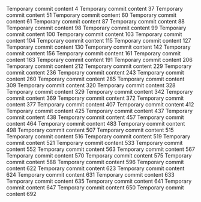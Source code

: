 Temporary commit content 4
Temporary commit content 37
Temporary commit content 51
Temporary commit content 60
Temporary commit content 61
Temporary commit content 87
Temporary commit content 88
Temporary commit content 98
Temporary commit content 99
Temporary commit content 100
Temporary commit content 103
Temporary commit content 104
Temporary commit content 115
Temporary commit content 127
Temporary commit content 130
Temporary commit content 142
Temporary commit content 156
Temporary commit content 161
Temporary commit content 163
Temporary commit content 191
Temporary commit content 206
Temporary commit content 212
Temporary commit content 229
Temporary commit content 236
Temporary commit content 243
Temporary commit content 260
Temporary commit content 285
Temporary commit content 309
Temporary commit content 320
Temporary commit content 328
Temporary commit content 329
Temporary commit content 342
Temporary commit content 369
Temporary commit content 372
Temporary commit content 377
Temporary commit content 407
Temporary commit content 412
Temporary commit content 425
Temporary commit content 437
Temporary commit content 438
Temporary commit content 457
Temporary commit content 464
Temporary commit content 483
Temporary commit content 498
Temporary commit content 507
Temporary commit content 515
Temporary commit content 516
Temporary commit content 519
Temporary commit content 521
Temporary commit content 533
Temporary commit content 552
Temporary commit content 563
Temporary commit content 567
Temporary commit content 570
Temporary commit content 575
Temporary commit content 588
Temporary commit content 596
Temporary commit content 622
Temporary commit content 623
Temporary commit content 624
Temporary commit content 631
Temporary commit content 633
Temporary commit content 635
Temporary commit content 641
Temporary commit content 647
Temporary commit content 650
Temporary commit content 692

